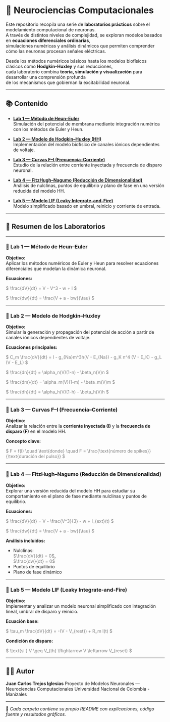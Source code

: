 # 🧠 Neurociencias Computacionales

Este repositorio recopila una serie de **laboratorios prácticos** sobre el modelamiento computacional de neuronas.  
A través de distintos niveles de complejidad, se exploran modelos basados en **ecuaciones diferenciales ordinarias**,  
simulaciones numéricas y análisis dinámicos que permiten comprender cómo las neuronas procesan señales eléctricas.

Desde los métodos numéricos básicos hasta los modelos biofísicos clásicos como **Hodgkin–Huxley** y sus reducciones,  
cada laboratorio combina **teoría, simulación y visualización** para desarrollar una comprensión profunda  
de los mecanismos que gobiernan la excitabilidad neuronal.

---

## 📚 Contenido

- [**Lab 1 — Método de Heun–Euler**](./Lab1%20-%20Método%20de%20Heun%20Euler%20para%20solucionar%20EC%20Diferenciales)  
  Simulación del potencial de membrana mediante integración numérica con los métodos de Euler y Heun.

- [**Lab 2 — Modelo de Hodgkin–Huxley (HH)**](./Lab2%20-%20Modelo%20Hodgkin-Huxley)  
  Implementación del modelo biofísico de canales iónicos dependientes de voltaje.

- [**Lab 3 — Curvas F–I (Frecuencia–Corriente)**](./Lab3%20-%20Curva%20F-I%20con%20HH)  
  Estudio de la relación entre corriente inyectada y frecuencia de disparo neuronal.

- [**Lab 4 — FitzHugh–Nagumo (Reducción de Dimensionalidad)**](./Lab4%20-%20Reducción%20de%20dimensionalidad%20(Campos%20vectoriales))  
  Análisis de nulclinas, puntos de equilibrio y plano de fase en una versión reducida del modelo HH.

- [**Lab 5 — Modelo LIF (Leaky Integrate-and-Fire)**](./Lab5%20-%20Modelo%20LIF)  
  Modelo simplificado basado en umbral, reinicio y corriente de entrada.

---

## 🧩 Resumen de los Laboratorios

---

### 🔹 **Lab 1 — Método de Heun–Euler**

**Objetivo:**  
Aplicar los métodos numéricos de Euler y Heun para resolver ecuaciones diferenciales que modelan la dinámica neuronal.

**Ecuaciones:**

<span style="color:gray">$
\frac{dV}{dt} = V - V^3 - w + I
$</span>

<span style="color:gray">$
\frac{dw}{dt} = \frac{V + a - bw}{\tau}
$</span>

---

### 🔹 **Lab 2 — Modelo de Hodgkin–Huxley**

**Objetivo:**  
Simular la generación y propagación del potencial de acción a partir de canales iónicos dependientes de voltaje.

**Ecuaciones principales:**

<span style="color:gray">$
C_m \frac{dV}{dt} = I - g_{Na}m^3h(V - E_{Na}) - g_K n^4 (V - E_K) - g_L (V - E_L)
$</span>

<span style="color:gray">$
\frac{dn}{dt} = \alpha_n(V)(1-n) - \beta_n(V)n
$</span>

<span style="color:gray">$
\frac{dm}{dt} = \alpha_m(V)(1-m) - \beta_m(V)m
$</span>

<span style="color:gray">$
\frac{dh}{dt} = \alpha_h(V)(1-h) - \beta_h(V)h
$</span>

---

### 🔹 **Lab 3 — Curvas F–I (Frecuencia–Corriente)**

**Objetivo:**  
Analizar la relación entre la **corriente inyectada (I)** y la **frecuencia de disparo (F)** en el modelo HH.

**Concepto clave:**

<span style="color:gray">$
F = f(I) \quad \text{donde} \quad F = \frac{\text{número de spikes}}{\text{duración del pulso}}
$</span>

---

### 🔹 **Lab 4 — FitzHugh–Nagumo (Reducción de Dimensionalidad)**

**Objetivo:**  
Explorar una versión reducida del modelo HH para estudiar su comportamiento en el plano de fase mediante nulclinas y puntos de equilibrio.

**Ecuaciones:**

<span style="color:gray">$
\frac{dV}{dt} = V - \frac{V^3}{3} - w + I_{ext}(t)
$</span>

<span style="color:gray">$
\frac{dw}{dt} = \frac{V + a - bw}{\tau}
$</span>

**Análisis incluidos:**

- Nulclinas:  
  <span style="color:gray">$\frac{dV}{dt} = 0$</span>,  
  <span style="color:gray">$\frac{dw}{dt} = 0$</span>
- Puntos de equilibrio  
- Plano de fase dinámico

---

### 🔹 **Lab 5 — Modelo LIF (Leaky Integrate-and-Fire)**

**Objetivo:**  
Implementar y analizar un modelo neuronal simplificado con integración lineal, umbral de disparo y reinicio.

**Ecuación base:**

<span style="color:gray">$
\tau_m \frac{dV}{dt} = -(V - V_{rest}) + R_m I(t)
$</span>

**Condición de disparo:**

<span style="color:gray">$
\text{si } V \geq V_{th} \Rightarrow V \leftarrow V_{reset}
$</span>

---

## 👨‍🔬 Autor

**Juan Carlos Trejos Iglesias**
Proyecto de Modelos Neuronales — Neurociencias Computacionales
Universidad Nacional de Colombia - Manizales

---

📂 *Cada carpeta contiene su propio README con explicaciones, código fuente y resultados gráficos.*
